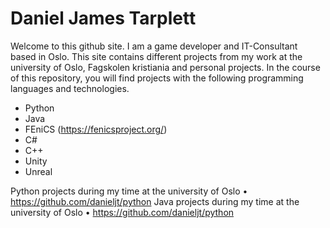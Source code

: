 # Daniel James Tarplett
Welcome to this github site. I am a game developer and IT-Consultant based in Oslo. This site contains different projects from my work at the university of Oslo, Fagskolen kristiania and personal projects. In the course of this repository, you will find projects with the following programming languages and technologies.
- Python
- Java
- FEniCS (https://fenicsproject.org/)
- C#
- C++
- Unity
- Unreal

Python projects during my time at the university of Oslo &bull; https://github.com/danieljt/python
Java projects during my time at the university of Oslo &bull; https://github.com/danieljt/python